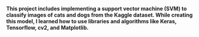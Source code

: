 **This project includes implementing a support vector machine (SVM) to classify images of cats and dogs from the Kaggle dataset. While creating this model, I learned how to use libraries and algorithms like Keras, Tensorflow, cv2, and Matplotlib.**
